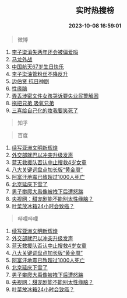 <div align="center"><h2>实时热搜榜</h2><h4>2023-10-08 16:59:01</h4></div>

> 微博  

1. [李子柒消失两年还会被偏爱吗](https://s.weibo.com/weibo?q=%23%E6%9D%8E%E5%AD%90%E6%9F%92%E6%B6%88%E5%A4%B1%E4%B8%A4%E5%B9%B4%E8%BF%98%E4%BC%9A%E8%A2%AB%E5%81%8F%E7%88%B1%E5%90%97%23&t=31&band_rank=1&Refer=top)<br />
2. [马龙外战](https://s.weibo.com/weibo?q=%E9%A9%AC%E9%BE%99%E5%A4%96%E6%88%98&t=31&band_rank=2&Refer=top)<br />
3. [中国航天67岁生日快乐](https://s.weibo.com/weibo?q=%23%E4%B8%AD%E5%9B%BD%E8%88%AA%E5%A4%A967%E5%B2%81%E7%94%9F%E6%97%A5%E5%BF%AB%E4%B9%90%23&t=31&band_rank=3&Refer=top)<br />
4. [李子柒油管粉丝不降反升](https://s.weibo.com/weibo?q=%23%E6%9D%8E%E5%AD%90%E6%9F%92%E6%B2%B9%E7%AE%A1%E7%B2%89%E4%B8%9D%E4%B8%8D%E9%99%8D%E5%8F%8D%E5%8D%87%23&t=31&band_rank=4&Refer=top)<br />
5. [边伯贤 抗日神剧](https://s.weibo.com/weibo?q=%E8%BE%B9%E4%BC%AF%E8%B4%A4%20%E6%8A%97%E6%97%A5%E7%A5%9E%E5%89%A7&t=31&band_rank=5&Refer=top)<br />
6. [性缘脑](https://s.weibo.com/weibo?q=%E6%80%A7%E7%BC%98%E8%84%91&t=31&band_rank=6&Refer=top)<br />
7. [弄丢涉密文件女孩哭诉要失业民警解困](https://s.weibo.com/weibo?q=%23%E5%BC%84%E4%B8%A2%E6%B6%89%E5%AF%86%E6%96%87%E4%BB%B6%E5%A5%B3%E5%AD%A9%E5%93%AD%E8%AF%89%E8%A6%81%E5%A4%B1%E4%B8%9A%E6%B0%91%E8%AD%A6%E8%A7%A3%E5%9B%B0%23&t=31&band_rank=7&Refer=top)<br />
8. [拖把兄弟 吸氧兄弟](https://s.weibo.com/weibo?q=%E6%8B%96%E6%8A%8A%E5%85%84%E5%BC%9F%20%E5%90%B8%E6%B0%A7%E5%85%84%E5%BC%9F&t=31&band_rank=8&Refer=top)<br />
9. [三喜给自己化的妆我要笑死了](https://s.weibo.com/weibo?q=%E4%B8%89%E5%96%9C%E7%BB%99%E8%87%AA%E5%B7%B1%E5%8C%96%E7%9A%84%E5%A6%86%E6%88%91%E8%A6%81%E7%AC%91%E6%AD%BB%E4%BA%86&t=31&band_rank=9&Refer=top)<br />

> 知乎  


> 百度  

1. [续写亚洲文明新辉煌](https://www.baidu.com/s?wd=%E7%BB%AD%E5%86%99%E4%BA%9A%E6%B4%B2%E6%96%87%E6%98%8E%E6%96%B0%E8%BE%89%E7%85%8C&sa=fyb_news&rsv_dl=fyb_news)<br />
2. [外交部就巴以冲突升级发声](https://www.baidu.com/s?wd=%E5%A4%96%E4%BA%A4%E9%83%A8%E5%B0%B1%E5%B7%B4%E4%BB%A5%E5%86%B2%E7%AA%81%E5%8D%87%E7%BA%A7%E5%8F%91%E5%A3%B0&sa=fyb_news&rsv_dl=fyb_news)<br />
3. [蓝天救援队否认中止搜救4岁女童](https://www.baidu.com/s?wd=%E8%93%9D%E5%A4%A9%E6%95%91%E6%8F%B4%E9%98%9F%E5%90%A6%E8%AE%A4%E4%B8%AD%E6%AD%A2%E6%90%9C%E6%95%914%E5%B2%81%E5%A5%B3%E7%AB%A5&sa=fyb_news&rsv_dl=fyb_news)<br />
4. [八大关键词盘点加长版“黄金周”](https://www.baidu.com/s?wd=%E5%85%AB%E5%A4%A7%E5%85%B3%E9%94%AE%E8%AF%8D%E7%9B%98%E7%82%B9%E5%8A%A0%E9%95%BF%E7%89%88%E2%80%9C%E9%BB%84%E9%87%91%E5%91%A8%E2%80%9D&sa=fyb_news&rsv_dl=fyb_news)<br />
5. [阿富汗地震已致超过1000人死亡](https://www.baidu.com/s?wd=%E9%98%BF%E5%AF%8C%E6%B1%97%E5%9C%B0%E9%9C%87%E5%B7%B2%E8%87%B4%E8%B6%85%E8%BF%871000%E4%BA%BA%E6%AD%BB%E4%BA%A1&sa=fyb_news&rsv_dl=fyb_news)<br />
6. [北京延庆下雪了](https://www.baidu.com/s?wd=%E5%8C%97%E4%BA%AC%E5%BB%B6%E5%BA%86%E4%B8%8B%E9%9B%AA%E4%BA%86&sa=fyb_news&rsv_dl=fyb_news)<br />
7. [男子攀爬大禹像被拽下后遭怒踹](https://www.baidu.com/s?wd=%E7%94%B7%E5%AD%90%E6%94%80%E7%88%AC%E5%A4%A7%E7%A6%B9%E5%83%8F%E8%A2%AB%E6%8B%BD%E4%B8%8B%E5%90%8E%E9%81%AD%E6%80%92%E8%B8%B9&sa=fyb_news&rsv_dl=fyb_news)<br />
8. [央视网：甜宠剧能不能别太性缘脑？](https://www.baidu.com/s?wd=%E5%A4%AE%E8%A7%86%E7%BD%91%EF%BC%9A%E7%94%9C%E5%AE%A0%E5%89%A7%E8%83%BD%E4%B8%8D%E8%83%BD%E5%88%AB%E5%A4%AA%E6%80%A7%E7%BC%98%E8%84%91%EF%BC%9F&sa=fyb_news&rsv_dl=fyb_news)<br />
9. [叶菜放冰箱24小时会致癌？](https://www.baidu.com/s?wd=%E5%8F%B6%E8%8F%9C%E6%94%BE%E5%86%B0%E7%AE%B124%E5%B0%8F%E6%97%B6%E4%BC%9A%E8%87%B4%E7%99%8C%EF%BC%9F&sa=fyb_news&rsv_dl=fyb_news)<br />

> 哔哩哔哩  

1. [续写亚洲文明新辉煌](https://www.baidu.com/s?wd=%E7%BB%AD%E5%86%99%E4%BA%9A%E6%B4%B2%E6%96%87%E6%98%8E%E6%96%B0%E8%BE%89%E7%85%8C&sa=fyb_news&rsv_dl=fyb_news)<br />
2. [外交部就巴以冲突升级发声](https://www.baidu.com/s?wd=%E5%A4%96%E4%BA%A4%E9%83%A8%E5%B0%B1%E5%B7%B4%E4%BB%A5%E5%86%B2%E7%AA%81%E5%8D%87%E7%BA%A7%E5%8F%91%E5%A3%B0&sa=fyb_news&rsv_dl=fyb_news)<br />
3. [蓝天救援队否认中止搜救4岁女童](https://www.baidu.com/s?wd=%E8%93%9D%E5%A4%A9%E6%95%91%E6%8F%B4%E9%98%9F%E5%90%A6%E8%AE%A4%E4%B8%AD%E6%AD%A2%E6%90%9C%E6%95%914%E5%B2%81%E5%A5%B3%E7%AB%A5&sa=fyb_news&rsv_dl=fyb_news)<br />
4. [八大关键词盘点加长版“黄金周”](https://www.baidu.com/s?wd=%E5%85%AB%E5%A4%A7%E5%85%B3%E9%94%AE%E8%AF%8D%E7%9B%98%E7%82%B9%E5%8A%A0%E9%95%BF%E7%89%88%E2%80%9C%E9%BB%84%E9%87%91%E5%91%A8%E2%80%9D&sa=fyb_news&rsv_dl=fyb_news)<br />
5. [阿富汗地震已致超过1000人死亡](https://www.baidu.com/s?wd=%E9%98%BF%E5%AF%8C%E6%B1%97%E5%9C%B0%E9%9C%87%E5%B7%B2%E8%87%B4%E8%B6%85%E8%BF%871000%E4%BA%BA%E6%AD%BB%E4%BA%A1&sa=fyb_news&rsv_dl=fyb_news)<br />
6. [北京延庆下雪了](https://www.baidu.com/s?wd=%E5%8C%97%E4%BA%AC%E5%BB%B6%E5%BA%86%E4%B8%8B%E9%9B%AA%E4%BA%86&sa=fyb_news&rsv_dl=fyb_news)<br />
7. [男子攀爬大禹像被拽下后遭怒踹](https://www.baidu.com/s?wd=%E7%94%B7%E5%AD%90%E6%94%80%E7%88%AC%E5%A4%A7%E7%A6%B9%E5%83%8F%E8%A2%AB%E6%8B%BD%E4%B8%8B%E5%90%8E%E9%81%AD%E6%80%92%E8%B8%B9&sa=fyb_news&rsv_dl=fyb_news)<br />
8. [央视网：甜宠剧能不能别太性缘脑？](https://www.baidu.com/s?wd=%E5%A4%AE%E8%A7%86%E7%BD%91%EF%BC%9A%E7%94%9C%E5%AE%A0%E5%89%A7%E8%83%BD%E4%B8%8D%E8%83%BD%E5%88%AB%E5%A4%AA%E6%80%A7%E7%BC%98%E8%84%91%EF%BC%9F&sa=fyb_news&rsv_dl=fyb_news)<br />
9. [叶菜放冰箱24小时会致癌？](https://www.baidu.com/s?wd=%E5%8F%B6%E8%8F%9C%E6%94%BE%E5%86%B0%E7%AE%B124%E5%B0%8F%E6%97%B6%E4%BC%9A%E8%87%B4%E7%99%8C%EF%BC%9F&sa=fyb_news&rsv_dl=fyb_news)<br />

